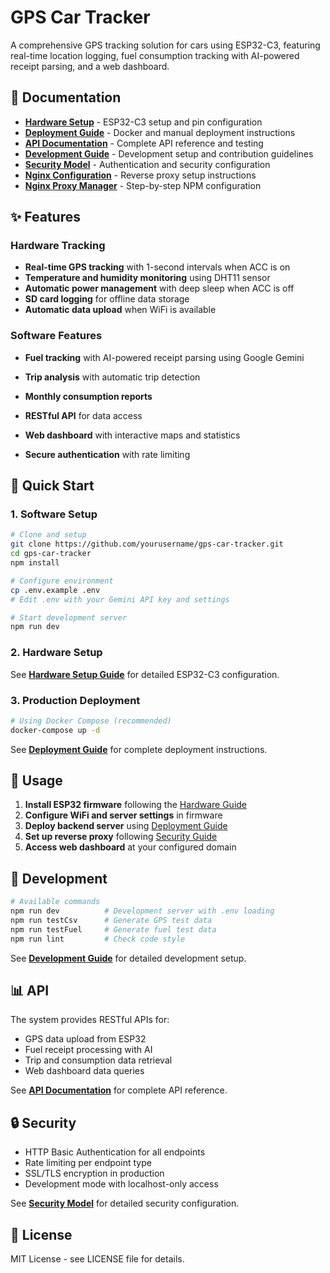 # GPS Car Tracker

A comprehensive GPS tracking solution for cars using ESP32-C3, featuring real-time location logging, fuel consumption tracking with AI-powered receipt parsing, and a web dashboard.

## 📖 Documentation

- **[Hardware Setup](docs/HARDWARE.MD)** - ESP32-C3 setup and pin configuration
- **[Deployment Guide](docs/DEPLOYMENT.MD)** - Docker and manual deployment instructions
- **[API Documentation](docs/API.MD)** - Complete API reference and testing
- **[Development Guide](docs/DEVELOPMENT.MD)** - Development setup and contribution guidelines
- **[Security Model](docs/SECURITY.MD)** - Authentication and security configuration
- **[Nginx Configuration](docs/NGINX.MD)** - Reverse proxy setup instructions
- **[Nginx Proxy Manager](docs/NGINX-PRROXY-MANAGER.MD)** - Step-by-step NPM configuration

## ✨ Features

### Hardware Tracking
- **Real-time GPS tracking** with 1-second intervals when ACC is on
- **Temperature and humidity monitoring** using DHT11 sensor
- **Automatic power management** with deep sleep when ACC is off
- **SD card logging** for offline data storage
- **Automatic data upload** when WiFi is available

### Software Features
- **Fuel tracking** with AI-powered receipt parsing using Google Gemini

- **Trip analysis** with automatic trip detection
- **Monthly consumption reports**
- **RESTful API** for data access
- **Web dashboard** with interactive maps and statistics
- **Secure authentication** with rate limiting

## 🚀 Quick Start

### 1. Software Setup

```bash
# Clone and setup
git clone https://github.com/yourusername/gps-car-tracker.git
cd gps-car-tracker
npm install

# Configure environment
cp .env.example .env
# Edit .env with your Gemini API key and settings

# Start development server
npm run dev
```

### 2. Hardware Setup

See **[Hardware Setup Guide](docs/HARDWARE.MD)** for detailed ESP32-C3 configuration.

### 3. Production Deployment

```bash
# Using Docker Compose (recommended)
docker-compose up -d
```

See **[Deployment Guide](docs/DEPLOYMENT.MD)** for complete deployment instructions.

## 📱 Usage

1. **Install ESP32 firmware** following the [Hardware Guide](docs/HARDWARE.MD)
2. **Configure WiFi and server settings** in firmware
3. **Deploy backend server** using [Deployment Guide](docs/DEPLOYMENT.MD)
4. **Set up reverse proxy** following [Security Guide](docs/SECURITY.MD)
5. **Access web dashboard** at your configured domain

## 🔧 Development

```bash
# Available commands
npm run dev          # Development server with .env loading
npm run testCsv      # Generate GPS test data
npm run testFuel     # Generate fuel test data
npm run lint         # Check code style
```

See **[Development Guide](docs/DEVELOPMENT.MD)** for detailed development setup.

## 📊 API

The system provides RESTful APIs for:

- GPS data upload from ESP32
- Fuel receipt processing with AI
- Trip and consumption data retrieval
- Web dashboard data queries

See **[API Documentation](docs/API.MD)** for complete API reference.

## 🔒 Security

- HTTP Basic Authentication for all endpoints
- Rate limiting per endpoint type
- SSL/TLS encryption in production
- Development mode with localhost-only access

See **[Security Model](docs/SECURITY.MD)** for detailed security configuration.

## 📄 License

MIT License - see LICENSE file for details.
